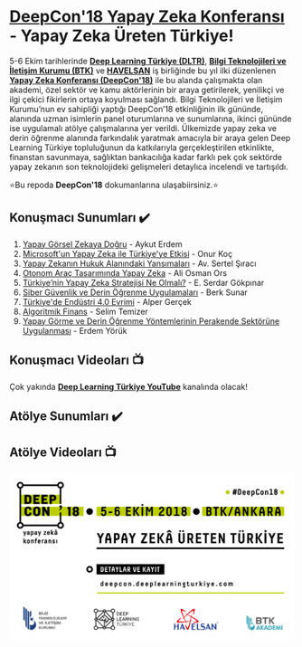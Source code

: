 # [DeepCon'18 Yapay Zeka Konferansı](http://deepcon.deeplearningturkiye.com/) - Yapay Zeka Üreten Türkiye!

5-6 Ekim tarihlerinde [**Deep Learning Türkiye (DLTR)**](http://deeplearningturkiye.com/), [**Bilgi Teknolojileri ve İletişim Kurumu (BTK)**](https://www.btk.gov.tr/) ve [**HAVELSAN**](http://www.havelsan.com.tr/) iş birliğinde bu yıl ilki düzenlenen [**Yapay Zeka Konferansı (DeepCon'18)**](http://deepcon.deeplearningturkiye.com/) ile bu alanda çalışmakta olan akademi, özel sektör ve kamu aktörlerinin bir araya getirilerek, yenilikçi ve ilgi çekici fikirlerin ortaya koyulması sağlandı. Bilgi Teknolojileri ve İletişim Kurumu’nun ev sahipliği yaptığı DeepCon’18 etkinliğinin ilk gününde, alanında uzman isimlerin panel oturumlarına ve sunumlarına, ikinci gününde ise uygulamalı atölye çalışmalarına yer verildi. Ülkemizde yapay zeka ve derin öğrenme alanında farkındalık yaratmak amacıyla bir araya gelen Deep Learning Türkiye topluluğunun da katkılarıyla gerçekleştirilen etkinlikte, finanstan savunmaya, sağlıktan bankacılığa kadar farklı pek çok sektörde yapay zekanın son teknolojideki gelişmeleri detaylıca incelendi ve tartışıldı.

⭐️Bu repoda **DeepCon'18** dokumanlarına ulaşabiirsiniz.⭐️

## Konuşmacı Sunumları :heavy_check_mark:
1. [Yapay Görsel Zekaya Doğru]() - Aykut Erdem
2. [Microsoft'un Yapay Zeka ile Türkiye'ye Etkisi]() - Onur Koç
3. [Yapay Zekanın Hukuk Alanındaki Yansımaları]() - Av. Sertel Şıracı
4. [Otonom Araç Tasarımında Yapay Zeka]() - Ali Osman Ors
5. [Türkiye’nin Yapay Zeka Stratejisi Ne Olmalı?]() - E. Serdar Gökpınar
6. [Siber Güvenlik ve Derin Öğrenme Uygulamaları]() - Berk Sunar
7. [Türkiye'de Endüstri 4.0 Evrimi]() - Alper Gerçek
8. [Algoritmik Finans]() -  Selim Temizer
9. [Yapay Görme ve Derin Öğrenme Yöntemlerinin Perakende Sektörüne Uygulanması]() - Erdem Yörük

## Konuşmacı Videoları :tv:
Çok yakında [**Deep Learning Türkiye YouTube**](https://www.youtube.com/channel/UCrp_7_JACqsYbSmHFowvqbg) kanalında olacak!

## Atölye Sunumları :heavy_check_mark:

## Atölye Videoları :tv:

<img align="right" src="DEEPCON18.jpeg">
